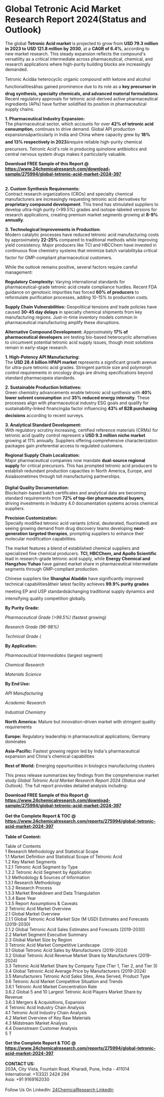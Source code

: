 <h1>Global Tetronic Acid Market Research Report 2024(Status and Outlook)</h1><p>The global <strong>Tetronic Acid market</strong> is projected to grow from <strong>USD 79.3 million in 2023 to USD 121.8 million by 2030</strong>, at a <strong>CAGR of 6.4%</strong>, according to new market research. This steady expansion reflects the compound's versatility as a critical intermediate across pharmaceutical, chemical, and research applications where high-purity building blocks are increasingly demanded.</p><p>Tetronic Acidâa heterocyclic organic compound with ketone and alcohol functionalitiesâhas gained prominence due to its role as a <strong>key precursor in drug synthesis, specialty chemicals, and advanced material formulations</strong>. Recent regulatory approvals for tetronic acid-derived active pharmaceutical ingredients (APIs) have further solidified its position in pharmaceutical supply chains.</p><p><strong>1. Pharmaceutical Industry Expansion:</strong><br>
The pharmaceutical sector, which accounts for over <strong>42% of tetronic acid consumption</strong>, continues to drive demand. Global API production expansionsâparticularly in India and China where capacity grew by <strong>18% and 13% respectively in 2023</strong>ârequire reliable high-purity chemical precursors. Tetronic Acid's role in producing quinolone antibiotics and central nervous system drugs makes it particularly valuable.</p><div><b>Download FREE Sample of this Report @ 
            <a href="https://www.24chemicalresearch.com/download-sample/275994/global-tetronic-acid-market-2024-397">
            https://www.24chemicalresearch.com/download-sample/275994/global-tetronic-acid-market-2024-397</a></b></div><br><p><strong>2. Custom Synthesis Requirements:</strong><br>
Contract research organizations (CROs) and specialty chemical manufacturers are increasingly requesting tetronic acid derivatives for <strong>proprietary compound development</strong>. This trend has stimulated suppliers to develop ultra-high purity (&gt;99.5%) grades and isotope-labeled versions for research applications, creating premium market segments growing at <strong>8-9% annually</strong>.</p><p><strong>3. Technological Improvements in Production:</strong><br>
Modern catalytic processes have reduced tetronic acid manufacturing costs by approximately <strong>22-25%</strong> compared to traditional methods while improving yield consistency. Major producers like TCI and HBCChem have invested in continuous flow chemistry systems that minimize batch variabilityâa critical factor for GMP-compliant pharmaceutical customers.</p><p>While the outlook remains positive, several factors require careful management:</p><p><strong>Regulatory Complexity:</strong> Varying international standards for pharmaceutical-grade tetronic acid create compliance hurdles. Recent FDA guidance on genotoxic impurities has forced <strong>60% of producers</strong> to reformulate purification processes, adding 10-15% to production costs.</p><p><strong>Supply Chain Vulnerabilities:</strong> Geopolitical tensions and trade policies have caused <strong>30-45 day delays</strong> in specialty chemical shipments from key manufacturing regions. Just-in-time inventory models common in pharmaceutical manufacturing amplify these disruptions.</p><p><strong>Alternative Compound Development:</strong> Approximately <strong>17% of pharmaceutical developers</strong> are testing bio-based heterocyclic alternatives to circumvent potential tetronic acid supply issues, though most solutions remain in early-stage research.</p><p><strong>1. High-Potency API Manufacturing:</strong><br>
The <strong>USD 28.4 billion HPAPI market</strong> represents a significant growth avenue for ultra-pure tetronic acid grades. Stringent particle size and polymorph control requirements in oncology drugs are driving specifications beyond standard pharmacopeia standards.</p><p><strong>2. Sustainable Production Initiatives:</strong><br>
Green chemistry advancements enable tetronic acid synthesis with <strong>40% lower solvent consumption</strong> and <strong>35% reduced energy intensity</strong>. These processes align with pharmaceutical industry ESG goals and qualify for sustainability-linked financingâa factor influencing <strong>43% of B2B purchasing decisions</strong> according to recent surveys.</p><p><strong>3. Analytical Standard Development:</strong><br>
With regulatory scrutiny increasing, certified reference materials (CRMs) for tetronic acid quality control represent a <strong>USD 9.3 million niche market</strong> growing at 11% annually. Suppliers offering comprehensive characterization packages gain preferential access to regulated customers.</p><p><strong>Regional Supply Chain Localization:</strong><br>
	Major pharmaceutical companies now mandate <strong>dual-source regional supply</strong> for critical precursors. This has prompted tetronic acid producers to establish redundant production capacities in North America, Europe, and Asiaâsometimes through toll manufacturing partnerships.</p><p><strong>Digital Quality Documentation:</strong><br>
	Blockchain-based batch certificates and analytical data are becoming standard requirements from <strong>72% of top-tier pharmaceutical buyers</strong>, driving investments in Industry 4.0 documentation systems across chemical suppliers.</p><p><strong>Precision Customization:</strong><br>
	Specially modified tetronic acid variants (chiral, deuterated, fluorinated) are seeing growing demand from drug discovery teams developing <strong>next-generation targeted therapies</strong>, prompting suppliers to enhance their molecular modification capabilities.</p><p>The market features a blend of established chemical suppliers and specialized fine chemical producers. <strong>TCI, HBCChem, and Apollo Scientific</strong> lead in research-grade tetronic acid supply, while <strong>Energy Chemical and Hangzhou Yuhao</strong> have gained market share in pharmaceutical intermediate segments through GMP-compliant production.</p><p>Chinese suppliers like <strong>Shanghai Aladdin</strong> have significantly improved technical capabilitiesâtheir latest facility achieves <strong>99.9% purity grades</strong> meeting EP and USP standardsâchanging traditional supply dynamics and intensifying quality competition globally.</p><p><strong>By Purity Grade:</strong></p><p><em>Pharmaceutical Grade (&gt;99.5%)</em> (fastest growing)</p><p><em>Research Grade (96-98%)</em></p><p><em>Technical Grade (</em></p><p><strong>By Application:</strong></p><p><em>Pharmaceutical Intermediates</em> (largest segment)</p><p><em>Chemical Research</em></p><p><em>Materials Science</em></p><p><strong>By End Use:</strong></p><p><em>API Manufacturing</em></p><p><em>Academic Research</em></p><p><em>Industrial Chemistry</em></p><p><strong>North America:</strong> Mature but innovation-driven market with stringent quality requirements</p><p><strong>Europe:</strong> Regulatory leadership in pharmaceutical applications; Germany dominates</p><p><strong>Asia-Pacific:</strong> Fastest growing region led by India's pharmaceutical expansion and China's chemical capabilities</p><p><strong>Rest of World:</strong> Emerging opportunities in biologics manufacturing clusters</p><p>This press release summarizes key findings from the comprehensive market study <em>Global Tetronic Acid Market Research Report 2024 (Status and Outlook)</em>. The full report provides detailed analysis including:</p><div><b>Download FREE Sample of this Report @ 
            <a href="https://www.24chemicalresearch.com/download-sample/275994/global-tetronic-acid-market-2024-397">
            https://www.24chemicalresearch.com/download-sample/275994/global-tetronic-acid-market-2024-397</a></b></div><br><div><b>Get the Complete Report & TOC @ 
            <a href="https://www.24chemicalresearch.com/reports/275994/global-tetronic-acid-market-2024-397">
            https://www.24chemicalresearch.com/reports/275994/global-tetronic-acid-market-2024-397</a></b></div><br>
            <b>Table of Content:</b><p>Table of Contents<br />
1 Research Methodology and Statistical Scope<br />
1.1 Market Definition and Statistical Scope of Tetronic Acid<br />
1.2 Key Market Segments<br />
1.2.1 Tetronic Acid Segment by Type<br />
1.2.2 Tetronic Acid Segment by Application<br />
1.3 Methodology & Sources of Information<br />
1.3.1 Research Methodology<br />
1.3.2 Research Process<br />
1.3.3 Market Breakdown and Data Triangulation<br />
1.3.4 Base Year<br />
1.3.5 Report Assumptions & Caveats<br />
2 Tetronic Acid Market Overview<br />
2.1 Global Market Overview<br />
2.1.1 Global Tetronic Acid Market Size (M USD) Estimates and Forecasts (2019-2030)<br />
2.1.2 Global Tetronic Acid Sales Estimates and Forecasts (2019-2030)<br />
2.2 Market Segment Executive Summary<br />
2.3 Global Market Size by Region<br />
3 Tetronic Acid Market Competitive Landscape<br />
3.1 Global Tetronic Acid Sales by Manufacturers (2019-2024)<br />
3.2 Global Tetronic Acid Revenue Market Share by Manufacturers (2019-2024)<br />
3.3 Tetronic Acid Market Share by Company Type (Tier 1, Tier 2, and Tier 3)<br />
3.4 Global Tetronic Acid Average Price by Manufacturers (2019-2024)<br />
3.5 Manufacturers Tetronic Acid Sales Sites, Area Served, Product Type<br />
3.6 Tetronic Acid Market Competitive Situation and Trends<br />
3.6.1 Tetronic Acid Market Concentration Rate<br />
3.6.2 Global 5 and 10 Largest Tetronic Acid Players Market Share by Revenue<br />
3.6.3 Mergers & Acquisitions, Expansion<br />
4 Tetronic Acid Industry Chain Analysis<br />
4.1 Tetronic Acid Industry Chain Analysis<br />
4.2 Market Overview of Key Raw Materials<br />
4.3 Midstream Market Analysis<br />
4.4 Downstream Customer Analysis<br />
5 T</p><div><b>Get the Complete Report & TOC @ 
            <a href="https://www.24chemicalresearch.com/reports/275994/global-tetronic-acid-market-2024-397">
            https://www.24chemicalresearch.com/reports/275994/global-tetronic-acid-market-2024-397</a></b></div><br><b>CONTACT US:</b><br>
            203A, City Vista, Fountain Road, Kharadi, Pune, India - 411014<br>
            International: +1(332) 2424 294<br>
            Asia: +91 9169162030 <br><br>
            Follow Us On LinkedIn: <a href="https://www.linkedin.com/company/24chemicalresearch/">24ChemicalResearch LinkedIn</a>